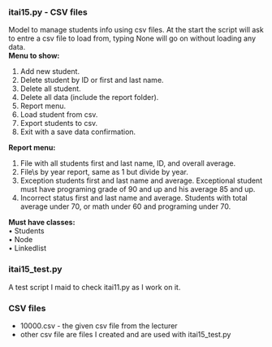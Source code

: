 ### itai15.py - CSV files
Model to manage students info using csv files.
At the start the script will ask to entre a csv file to load from, typing None will go on without loading any data.  
**Menu to show:**    
1.	Add new student.  
2.	Delete student by ID or first and last name.  
3.	Delete all student. 
4.	Delete all data (include the report folder).  
5.	Report menu.  
6.	Load student from csv.  
7.	Export students to csv.  
8.	Exit with a save data confirmation.  

**Report menu:**  
1.	File with all students first and last name, ID, and overall average.  
2.	File\s by year report, same as 1 but divide by year.  
3.	Exception students first and last name and average. Exceptional student must have programing grade of 90 and up and his average 85 and up.  
4.	Incorrect status first and last name and average. Students with total average under 70, or math under 60 and programing under 70.  

**Must have classes:**  
•	Students  
•	Node  
•	Linkedlist  

### itai15_test.py
A test script I maid to check itai11.py as I work on it.

### CSV files
* 10000.csv - the given csv file from the lecturer
* other csv file are files I created and are used with itai15_test.py
